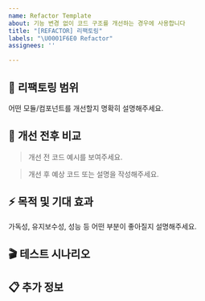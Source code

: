```yaml
---
name: Refactor Template
about: 기능 변경 없이 코드 구조를 개선하는 경우에 사용합니다
title: "[REFACTOR] 리팩토링"
labels: "\U0001F6E0️ Refactor"
assignees: ''

---
```


## 🌱 리팩토링 범위

어떤 모듈/컴포넌트를 개선할지 명확히 설명해주세요.

## 🔎 개선 전후 비교

> 개선 전 코드 예시를 보여주세요.

> 개선 후 예상 코드 또는 설명을 작성해주세요.

## ⚡️ 목적 및 기대 효과

가독성, 유지보수성, 성능 등 어떤 부분이 좋아질지 설명해주세요.

## 🎬 테스트 시나리오

<!-- 리팩토링 후에도 기능이 동일하게 동작하는지 확인할 방법 -->

## 📋 추가 정보

<!-- 관련 문서, 베스트 프랙티스, 코드 레퍼런스 링크 -->
